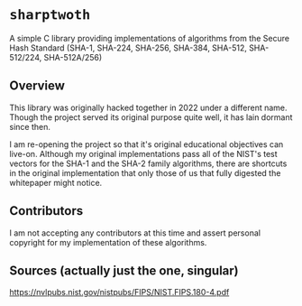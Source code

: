# `sharptwoth`
A simple C library providing implementations of algorithms from the Secure Hash Standard (SHA-1, SHA-224, SHA-256, SHA-384, SHA-512, SHA-512/224, SHA-512A/256)

## Overview
This library was originally hacked together in 2022 under a different name. Though the project served its original purpose quite well, it has lain dormant since then.  
  
I am re-opening the project so that it's original educational objectives can live-on. Although my original implementations pass all of the NIST's test vectors for the SHA-1 and the SHA-2 family algorithms, there are shortcuts in the original implementation that only those of us that fully digested the whitepaper might notice.

## Contributors
I am not accepting any contributors at this time and assert personal copyright for my implementation of these algorithms.

## Sources (actually just the one, singular)
https://nvlpubs.nist.gov/nistpubs/FIPS/NIST.FIPS.180-4.pdf
